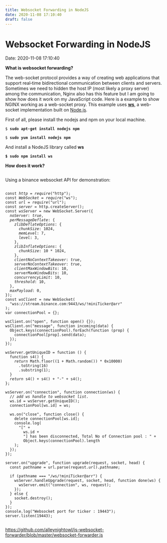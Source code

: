 ```yaml
---
title: Websocket Forwarding in NodeJS 
date: 2020-11-08 17:10:40 
draft: false
---
```

# Websocket Forwarding in NodeJS
Date: 2020-11-08 17:10:40

<!-- wp:paragraph {"fontSize":"medium"} -->
<p class="has-medium-font-size"><strong>What is websocket forwarding?</strong></p>
<!-- /wp:paragraph -->

<!-- wp:paragraph -->
<p>The web-socket&nbsp;protocol provides a way of creating web applications that support real‑time bidirectional communication between clients and servers.&nbsp; Sometimes we need to hidden the host IP (most likely a proxy server) among the communication, Nginx also has this feature but I am going to show how does it work on my JavaScript code. Here is a example to show NGINX working as a web-socket proxy. This example uses&nbsp;<a rel="noreferrer noopener" target="_blank" href="https://github.com/einaros/ws"><strong>ws</strong></a>, a web-socket implementation built on&nbsp;<a rel="noreferrer noopener" target="_blank" href="https://nodejs.org/en/">Node.js</a>.</p>
<!-- /wp:paragraph -->

<!-- wp:paragraph -->
<p>First of all, please install the nodejs and npm on your local machine.</p>
<!-- /wp:paragraph -->

<!-- wp:code -->
<pre class="wp-block-code"><code>$ <strong>sudo apt-get install nodejs npm</strong></code></pre>
<!-- /wp:code -->

<!-- wp:code -->
<pre class="wp-block-code"><code>$ <strong>sudo yum install nodejs npm</strong></code></pre>
<!-- /wp:code -->

<!-- wp:paragraph -->
<p>And install a NodeJS library called <strong>ws</strong></p>
<!-- /wp:paragraph -->

<!-- wp:code -->
<pre class="wp-block-code"><code><strong>$ sudo npm install ws</strong></code></pre>
<!-- /wp:code -->

<!-- wp:paragraph {"fontSize":"medium"} -->
<p class="has-medium-font-size"><strong>How does it work?</strong></p>
<!-- /wp:paragraph -->

<!-- wp:image {"id":560,"sizeSlug":"large","linkDestination":"none"} -->
<figure class="wp-block-image size-large"><img src="https://whalefallnotes.blog/wp-content/uploads/2020/11/websocket-forwarding.png?w=611" alt="" class="wp-image-560" /></figure>
<!-- /wp:image -->

<!-- wp:paragraph -->
<p>Using a binance websocket API for demonstration:</p>
<!-- /wp:paragraph -->

<!-- wp:code -->
<pre class="wp-block-code"><code>
const<em>&nbsp;http&nbsp;</em>=<em>&nbsp;require</em>("http");
const<em>&nbsp;WebSocket&nbsp;</em>=<em>&nbsp;require</em>("ws");
const<em>&nbsp;url&nbsp;</em>=<em>&nbsp;require</em>("url");
const<em>&nbsp;server&nbsp;</em>=<em>&nbsp;</em>http<em>.</em>createServer();
const<em>&nbsp;wsServer&nbsp;</em>=<em>&nbsp;</em>new<em>&nbsp;</em>WebSocket<em>.</em>Server({
<em>&nbsp;&nbsp;noServer</em>:<em>&nbsp;true</em>,
<em>&nbsp;&nbsp;perMessageDeflate</em>:<em>&nbsp;</em>{
<em>&nbsp;&nbsp;&nbsp;&nbsp;zlibDeflateOptions</em>:<em>&nbsp;</em>{
<em>&nbsp;&nbsp;&nbsp;&nbsp;&nbsp;&nbsp;chunkSize</em>:<em>&nbsp;</em>1024,
<em>&nbsp;&nbsp;&nbsp;&nbsp;&nbsp;&nbsp;memLevel</em>:<em>&nbsp;</em>7,
<em>&nbsp;&nbsp;&nbsp;&nbsp;&nbsp;&nbsp;level</em>:<em>&nbsp;</em>3,
<em>&nbsp;&nbsp;&nbsp;&nbsp;</em>},
<em>&nbsp;&nbsp;&nbsp;&nbsp;zlibInflateOptions</em>:<em>&nbsp;</em>{
<em>&nbsp;&nbsp;&nbsp;&nbsp;&nbsp;&nbsp;chunkSize</em>:<em>&nbsp;</em>10<em>&nbsp;</em>*<em>&nbsp;</em>1024,
<em>&nbsp;&nbsp;&nbsp;&nbsp;</em>},
<em>&nbsp;&nbsp;&nbsp;&nbsp;clientNoContextTakeover</em>:<em>&nbsp;true</em>,
<em>&nbsp;&nbsp;&nbsp;&nbsp;serverNoContextTakeover</em>:<em>&nbsp;true</em>,
<em>&nbsp;&nbsp;&nbsp;&nbsp;clientMaxWindowBits</em>:<em>&nbsp;</em>10,
<em>&nbsp;&nbsp;&nbsp;&nbsp;serverMaxWindowBits</em>:<em>&nbsp;</em>10,
<em>&nbsp;&nbsp;&nbsp;&nbsp;concurrencyLimit</em>:<em>&nbsp;</em>10,
<em>&nbsp;&nbsp;&nbsp;&nbsp;threshold</em>:<em>&nbsp;</em>10,
<em>&nbsp;&nbsp;</em>},
<em>&nbsp;&nbsp;maxPayload</em>:<em>&nbsp;</em>0,
});
const<em>&nbsp;wsClient&nbsp;</em>=<em>&nbsp;</em>new<em>&nbsp;</em>WebSocket(
<em>&nbsp;&nbsp;</em>"wss://stream.binance.com:9443/ws/!miniTicker@arr"
);
var<em>&nbsp;</em>connectionPool<em>&nbsp;</em>=<em>&nbsp;</em>{};

wsClient<em>.</em>on("open",&nbsp;function&nbsp;open()&nbsp;{});
wsClient<em>.</em>on("message",&nbsp;function&nbsp;incoming(data)&nbsp;{
&nbsp;&nbsp;Object<em>.</em>keys(connectionPool)<em>.</em>forEach(function&nbsp;(prop)&nbsp;{
&nbsp;&nbsp;&nbsp;&nbsp;connectionPool&#091;prop]<em>.</em>send(data);
&nbsp;&nbsp;});
});

wsServer<em>.</em>getUniqueID&nbsp;=&nbsp;function&nbsp;()&nbsp;{
&nbsp;&nbsp;function&nbsp;s4()&nbsp;{
&nbsp;&nbsp;&nbsp;&nbsp;<em>return</em>&nbsp;Math<em>.</em>floor((1&nbsp;+&nbsp;Math<em>.</em>random())&nbsp;*&nbsp;0x10000)
&nbsp;&nbsp;&nbsp;&nbsp;&nbsp;&nbsp;<em>.</em>toString(16)
&nbsp;&nbsp;&nbsp;&nbsp;&nbsp;&nbsp;<em>.</em>substring(1);
&nbsp;&nbsp;}
&nbsp;&nbsp;<em>return</em>&nbsp;s4()&nbsp;+&nbsp;s4()&nbsp;+&nbsp;"-"&nbsp;+&nbsp;s4();
};

wsServer<em>.</em>on("connection",&nbsp;function&nbsp;connection(ws)&nbsp;{
&nbsp;&nbsp;//<em>&nbsp;add&nbsp;ws&nbsp;handle&nbsp;to&nbsp;websocket&nbsp;list.</em>
&nbsp;&nbsp;ws<em>.</em>id&nbsp;=&nbsp;wsServer<em>.</em>getUniqueID();
&nbsp;&nbsp;connectionPool&#091;ws<em>.</em>id]&nbsp;=&nbsp;ws;

&nbsp;&nbsp;ws<em>.</em>on("close",&nbsp;function&nbsp;close()&nbsp;{
&nbsp;&nbsp;&nbsp;&nbsp;delete&nbsp;connectionPool&#091;ws<em>.</em>id];
&nbsp;&nbsp;&nbsp;&nbsp;console<em>.</em>log(
&nbsp;&nbsp;&nbsp;&nbsp;&nbsp;&nbsp;"&#091;"&nbsp;+
&nbsp;&nbsp;&nbsp;&nbsp;&nbsp;&nbsp;&nbsp;&nbsp;ws<em>.</em>id&nbsp;+
&nbsp;&nbsp;&nbsp;&nbsp;&nbsp;&nbsp;&nbsp;&nbsp;"]&nbsp;has&nbsp;been&nbsp;disconnected,&nbsp;Total&nbsp;No&nbsp;of&nbsp;Connection&nbsp;pool&nbsp;:&nbsp;"&nbsp;+
&nbsp;&nbsp;&nbsp;&nbsp;&nbsp;&nbsp;&nbsp;&nbsp;Object<em>.</em>keys(connectionPool)<em>.</em>length
&nbsp;&nbsp;&nbsp;&nbsp;);
&nbsp;&nbsp;});
});

server<em>.</em>on("upgrade",&nbsp;function&nbsp;upgrade(request,&nbsp;socket,&nbsp;head)&nbsp;{
&nbsp;&nbsp;const<em>&nbsp;pathname&nbsp;</em>=<em>&nbsp;</em>url<em>.</em>parse(request<em>.url</em>)<em>.pathname</em>;

&nbsp;&nbsp;if&nbsp;(pathname&nbsp;===&nbsp;"/ws/!miniTicker@arr")&nbsp;{
&nbsp;&nbsp;&nbsp;&nbsp;wsServer<em>.</em>handleUpgrade(request,&nbsp;socket,&nbsp;head,&nbsp;function&nbsp;done(ws)&nbsp;{
&nbsp;&nbsp;&nbsp;&nbsp;&nbsp;&nbsp;wsServer<em>.</em>emit("connection",&nbsp;ws,&nbsp;request);
&nbsp;&nbsp;&nbsp;&nbsp;});
&nbsp;&nbsp;}&nbsp;else&nbsp;{
&nbsp;&nbsp;&nbsp;&nbsp;socket<em>.</em>destroy();
&nbsp;&nbsp;}
});
console<em>.</em>log("Websocket&nbsp;port&nbsp;for&nbsp;ticker&nbsp;:&nbsp;19443");
server<em>.</em>listen(19443);

</code></pre>
<!-- /wp:code -->

<!-- wp:paragraph -->
<p><a href="https://github.com/alleynightowl/js-websocket-forwarder/blob/master/websocket-forwarder.js">https://github.com/alleynightowl/js-websocket-forwarder/blob/master/websocket-forwarder.js</a></p>
<!-- /wp:paragraph -->
